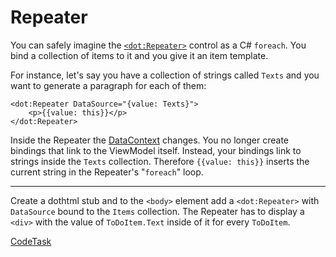 ﻿# Repeater

You can safely imagine the [`<dot:Repeater>`][repeater] control as a C# `foreach`. You bind a collection of items to it and you
give it an item template.

For instance, let's say you have a collection of strings called `Texts` and you want to generate
a paragraph for each of them:

```dothtml
<dot:Repeater DataSource="{value: Texts}">
    <p>{{value: this}}</p>
</dot:Repeater>
```

Inside the Repeater the [DataContext] changes. You no longer create bindings that link to the ViewModel itself.
Instead, your bindings link to strings inside the `Texts` collection. Therefore `{{value: this}}`
inserts the current string in the Repeater's "`foreach`" loop.

---

Create a dothtml stub and to the `<body>` element add a `<dot:Repeater>` with `DataSource` bound to the
`Items` collection. The Repeater has to display a `<div>` with the value of `ToDoItem.Text` inside of it
 for every `ToDoItem`.

[repeater]: https://www.dotvvm.com/docs/controls/builtin/Repeater
[datacontext]: https://www.dotvvm.com/docs/tutorials/basics-binding-context

[CodeTask](/resources/collections/view_stub.dothtml.csx)